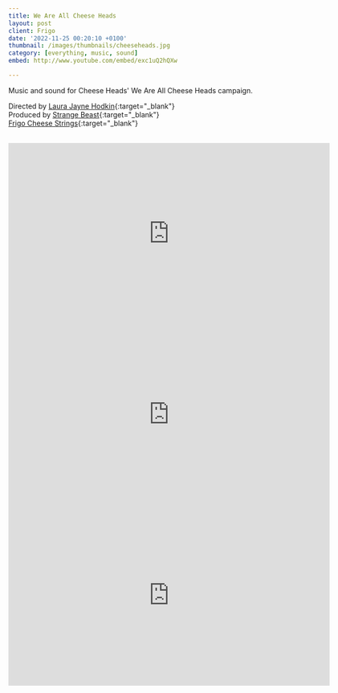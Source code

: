 ```yaml
---
title: We Are All Cheese Heads
layout: post
client: Frigo
date: '2022-11-25 00:20:10 +0100'
thumbnail: /images/thumbnails/cheeseheads.jpg
category: [everything, music, sound]
embed: http://www.youtube.com/embed/exc1uQ2hQXw

---
```


Music and sound for Cheese Heads' We Are All Cheese Heads campaign.

Directed by [Laura Jayne Hodkin](https://www.laurajaynehodkin.com/){:target="_blank"}<br>
Produced by [Strange Beast](https://https://www.strangebeast.tv//){:target="_blank"}<br>
[Frigo Cheese Strings](https://www.frigocheeseheads.com/){:target="_blank"}
<Br><Br>
<iframe src="https://www.youtube.com/embed/Eu4hepCnTZs" width="640" height="360" frameborder="0" webkitallowfullscreen mozallowfullscreen allowfullscreen></iframe>

<iframe src="https://www.youtube.com/embed/SFxoIRvzRP8" width="640" height="360" frameborder="0" webkitallowfullscreen mozallowfullscreen allowfullscreen></iframe>

<iframe src="https://www.youtube.com/embed/6CK-GC0RU4M" width="640" height="360" frameborder="0" webkitallowfullscreen mozallowfullscreen allowfullscreen></iframe>